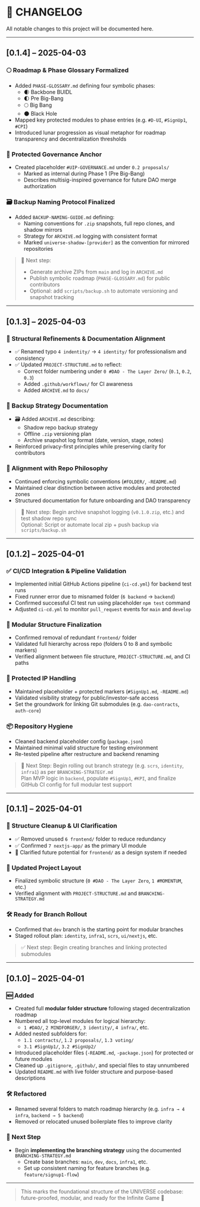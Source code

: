 # 📜 CHANGELOG  
All notable changes to this project will be documented here.

---

## [0.1.4] – 2025-04-03

### 🌕 Roadmap & Phase Glossary Formalized  
- Added `PHASE-GLOSSARY.md` defining four symbolic phases:  
  - 🌒 Backbone BUIDL  
  - 🌓 Pre Big-Bang  
  - 🌕 Big Bang  
  - 🌑 Black Hole  
- Mapped key protected modules to phase entries (e.g. `#D-UI`, `#SignUp1`, `#CPI`)
- Introduced lunar progression as visual metaphor for roadmap transparency and decentralization thresholds

### 🔐 Protected Governance Anchor  
- Created placeholder `#UIP-GOVERNANCE.md` under `0.2 proposals/`  
  - Marked as internal during Phase 1 (Pre Big-Bang)  
  - Describes multisig-inspired governance for future DAO merge authorization

### 🗃️ Backup Naming Protocol Finalized  
- Added `BACKUP-NAMING-GUIDE.md` defining:
  - Naming conventions for `.zip` snapshots, full repo clones, and shadow mirrors
  - Strategy for `ARCHIVE.md` logging with consistent format  
  - Marked `universe-shadow-[provider]` as the convention for mirrored repositories

> 🔄 Next step:  
> - Generate archive ZIPs from `main` and log in `ARCHIVE.md`  
> - Publish symbolic roadmap (`PHASE-GLOSSARY.md`) for public contributors  
> - Optional: add `scripts/backup.sh` to automate versioning and snapshot tracking

---

## [0.1.3] – 2025-04-03

### 🧹 Structural Refinements & Documentation Alignment  
- ✅ Renamed typo `4 indentity/` → `4 identity/` for professionalism and consistency  
- ✅ Updated `PROJECT-STRUCTURE.md` to reflect:
  - Correct folder numbering under `0 #DAO - The Layer Zero/` (`0.1`, `0.2`, `0.3`)
  - Added `.github/workflows/` for CI awareness
  - Added `ARCHIVE.md` to `docs/`

### 📜 Backup Strategy Documentation  
- 🗃️ Added `ARCHIVE.md` describing:
  - Shadow repo backup strategy
  - Offline `.zip` versioning plan
  - Archive snapshot log format (date, version, stage, notes)
- Reinforced privacy-first principles while preserving clarity for contributors

### 🧭 Alignment with Repo Philosophy  
- Continued enforcing symbolic conventions (`#FOLDER/`, `-README.md`)  
- Maintained clear distinction between active modules and protected zones  
- Structured documentation for future onboarding and DAO transparency

> 🔄 Next step: Begin archive snapshot logging (`v0.1.0.zip`, etc.) and test shadow repo sync  
> Optional: Script or automate local zip + push backup via `scripts/backup.sh`

---

## [0.1.2] – 2025-04-01

### ✅ CI/CD Integration & Pipeline Validation  
- Implemented initial GitHub Actions pipeline (`ci-cd.yml`) for backend test runs  
- Fixed runner error due to misnamed folder (`6 backend` → `backend`)  
- Confirmed successful CI test run using placeholder `npm test` command  
- Adjusted `ci-cd.yml` to monitor `pull_request` events for `main` and `develop`

### 📁 Modular Structure Finalization  
- Confirmed removal of redundant `frontend/` folder  
- Validated full hierarchy across repo (folders 0 to 8 and symbolic markers)  
- Verified alignment between file structure, `PROJECT-STRUCTURE.md`, and CI paths

### 🔐 Protected IP Handling  
- Maintained placeholder + protected markers (`#SignUp1.md`, `-README.md`)  
- Validated visibility strategy for public/investor-safe access  
- Set the groundwork for linking Git submodules (e.g. `dao-contracts`, `auth-core`)

### 📦 Repository Hygiene  
- Cleaned backend placeholder config (`package.json`)  
- Maintained minimal valid structure for testing environment  
- Re-tested pipeline after restructure and backend renaming

> 🚀 Next Step: Begin rolling out branch strategy (e.g. `scrs`, `identity`, `infra1`) as per `BRANCHING-STRATEGY.md`  
> Plan MVP logic in `backend`, populate `#SignUp1`, `#KPI`, and finalize GitHub CI config for full modular test support

---

## [0.1.1] – 2025-04-01

### 🔨 Structure Cleanup & UI Clarification  
- ✅ Removed unused `6 frontend/` folder to reduce redundancy  
- ✅ Confirmed `7 nextjs-app/` as the primary UI module  
- 🧭 Clarified future potential for `frontend/` as a design system if needed

### 📂 Updated Project Layout  
- Finalized symbolic structure (`0 #DAO - The Layer Zero`, `1 #MOMENTUM`, etc.)  
- Verified alignment with `PROJECT-STRUCTURE.md` and `BRANCHING-STRATEGY.md`

### 🛠 Ready for Branch Rollout  
- Confirmed that `dev` branch is the starting point for modular branches  
- Staged rollout plan: `identity`, `infra1`, `scrs`, `ui/nextjs`, etc.

> ✅ Next step: Begin creating branches and linking protected submodules

---

## [0.1.0] – 2025-04-01

### 🆕 Added  
- Created full **modular folder structure** following staged decentralization roadmap  
- Numbered all top-level modules for logical hierarchy:  
  - `1 #DAO/`, `2 MINDFORGER/`, `3 identity/`, `4 infra/`, etc.  
- Added nested subfolders for:  
  - `1.1 contracts/`, `1.2 proposals/`, `1.3 voting/`  
  - `3.1 #SignUp1/`, `3.2 #SignUp2/`  
- Introduced placeholder files (`-README.md`, `-package.json`) for protected or future modules  
- Cleaned up `.gitignore`, `.github/`, and special files to stay unnumbered  
- Updated `README.md` with live folder structure and purpose-based descriptions

### 🛠️ Refactored  
- Renamed several folders to match roadmap hierarchy (e.g. `infra → 4 infra`, `backend → 5 backend`)  
- Removed or relocated unused boilerplate files to improve clarity

### 🧭 Next Step  
- Begin **implementing the branching strategy** using the documented `BRANCHING-STRATEGY.md`  
  - Create base branches: `main`, `dev`, `docs`, `infra1`, etc.  
  - Set up consistent naming for feature branches (e.g. `feature/signup1-flow`)

---

> This marks the foundational structure of the UNIVERSE codebase:  
> future-proofed, modular, and ready for the Infinite Game 🌌

